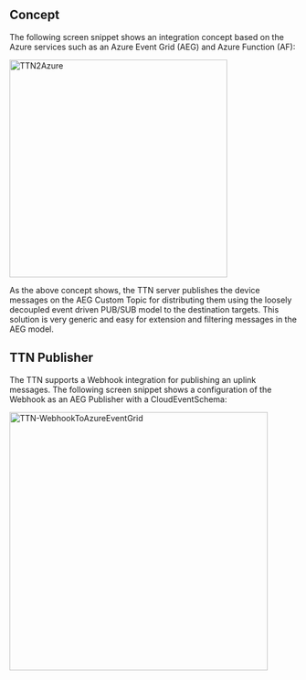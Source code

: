 
<h2>Concept</h2>

The following screen snippet shows an integration concept based on the Azure services such as an Azure Event Grid (AEG) and Azure Function (AF):

<img width="381" alt="TTN2Azure" src="https://user-images.githubusercontent.com/30365471/218275872-442e536c-eada-400d-982e-43c099bd85fc.PNG">

As the above concept shows, the TTN server publishes the device messages on the AEG Custom Topic for distributing them using the loosely decoupled event driven PUB/SUB model to the destination targets.
This solution is very generic and easy for extension and filtering messages in the AEG model.

<h2>TTN Publisher</h2>

The TTN supports a Webhook integration for publishing an uplink messages. The following screen snippet shows a configuration of the Webhook as an AEG Publisher with a CloudEventSchema:


<img width="452" alt="TTN-WebhookToAzureEventGrid" src="https://user-images.githubusercontent.com/30365471/218276983-36786d1c-b9ae-421e-a3c9-ea5c40e75c1a.PNG">
